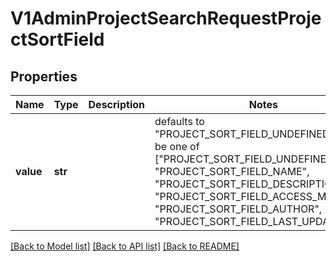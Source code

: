 # V1AdminProjectSearchRequestProjectSortField


## Properties
Name | Type | Description | Notes
------------ | ------------- | ------------- | -------------
**value** | **str** |  | defaults to "PROJECT_SORT_FIELD_UNDEFINED",  must be one of ["PROJECT_SORT_FIELD_UNDEFINED", "PROJECT_SORT_FIELD_NAME", "PROJECT_SORT_FIELD_DESCRIPTION", "PROJECT_SORT_FIELD_ACCESS_MODIFIER", "PROJECT_SORT_FIELD_AUTHOR", "PROJECT_SORT_FIELD_LAST_UPDATE", ]

[[Back to Model list]](../README.md#documentation-for-models) [[Back to API list]](../README.md#documentation-for-api-endpoints) [[Back to README]](../README.md)


